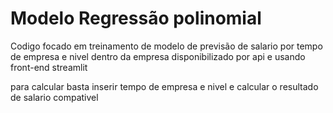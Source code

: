 # Modelo Regressão polinomial
Codigo focado em treinamento de modelo de previsão de salario por tempo de empresa e nivel dentro da empresa
disponibilizado por api e usando front-end streamlit

para calcular basta inserir tempo de empresa e nivel e calcular o resultado de salario compativel
